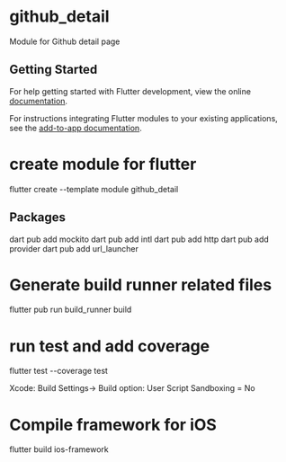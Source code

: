 # github_detail

Module for Github detail page

## Getting Started

For help getting started with Flutter development, view the online
[documentation](https://flutter.dev/).

For instructions integrating Flutter modules to your existing applications,
see the [add-to-app documentation](https://flutter.dev/docs/development/add-to-app).

# create module for flutter
flutter create --template module github_detail

## Packages
dart pub add mockito
dart pub add intl
dart pub add http
dart pub add provider
dart pub add url_launcher

# Generate build runner related files
flutter pub run build_runner build

# run test and add coverage 
flutter test --coverage test

Xcode:
Build Settings-> Build option: User Script Sandboxing = No

# Compile framework for iOS
flutter build ios-framework